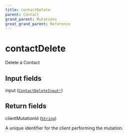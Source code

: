 ```yaml
---
title: contactDelete
parent: Contact
grand_parent: Mutations
great_grand_parent: Reference
---
```


# contactDelete

Delete a Contact

## Input fields

<div class="field-entry ">
  <span id="input" class="field-name anchored">input (<code><a href="/docs/reference/input_object/contactdeleteinput">ContactDeleteInput!</a></code>)</span>

  <div class="description-wrapper">

  </div>
</div>

## Return fields

<div class="field-entry ">
  <span id="clientmutationid" class="field-name anchored">clientMutationId (<code><a href="/docs/reference/scalar/string">String</a></code>)</span>

  <div class="description-wrapper">
   <p>A unique identifier for the client performing the mutation.</p>

  </div>
</div>


